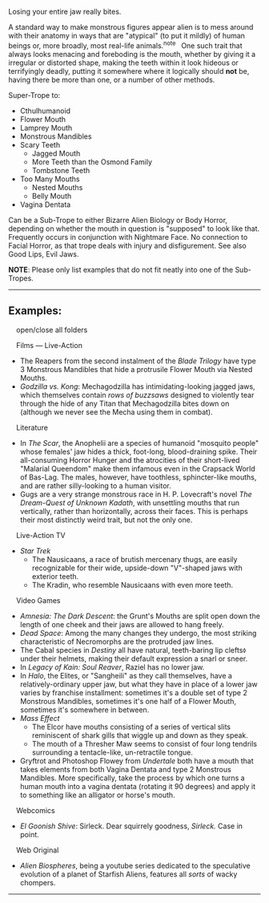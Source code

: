 Losing your entire jaw really bites.

A standard way to make monstrous figures appear alien is to mess around with their anatomy in ways that are "atypical" (to put it mildly) of human beings or, more broadly, most real-life animals.<sup>note&nbsp;</sup>  One such trait that always looks menacing and foreboding is the mouth, whether by giving it a irregular or distorted shape, making the teeth within it look hideous or terrifyingly deadly, putting it somewhere where it logically should **not** be, having there be more than one, or a number of other methods.

Super-Trope to:

-   Cthulhumanoid
-   Flower Mouth
-   Lamprey Mouth
-   Monstrous Mandibles
-   Scary Teeth
    -   Jagged Mouth
    -   More Teeth than the Osmond Family
    -   Tombstone Teeth
-   Too Many Mouths
    -   Nested Mouths
    -   Belly Mouth
-   Vagina Dentata

Can be a Sub-Trope to either Bizarre Alien Biology or Body Horror, depending on whether the mouth in question is "supposed" to look like that. Frequently occurs in conjunction with Nightmare Face. No connection to Facial Horror, as that trope deals with injury and disfigurement. See also Good Lips, Evil Jaws.

**NOTE**: Please only list examples that do not fit neatly into one of the Sub-Tropes.

___

## Examples:

    open/close all folders 

    Films — Live-Action 

-   The Reapers from the second instalment of the _Blade Trilogy_ have type 3 Monstrous Mandibles that hide a protrusile Flower Mouth via Nested Mouths.
-   _Godzilla vs. Kong_: Mechagodzilla has intimidating-looking jagged jaws, which themselves contain _rows of buzzsaws_ designed to violently tear through the hide of any Titan that Mechagodzilla bites down on (although we never see the Mecha using them in combat).

    Literature 

-   In _The Scar_, the Anophelii are a species of humanoid "mosquito people" whose females' jaw hides a thick, foot-long, blood-draining spike. Their all-consuming Horror Hunger and the atrocities of their short-lived "Malarial Queendom" make them infamous even in the Crapsack World of Bas-Lag. The males, however, have toothless, sphincter-like mouths, and are rather silly-looking to a human visitor.
-   Gugs are a very strange monstrous race in H. P. Lovecraft's novel _The Dream-Quest of Unknown Kadath_, with unsettling mouths that run vertically, rather than horizontally, across their faces. This is perhaps their most distinctly weird trait, but not the only one.

    Live-Action TV 

-   _Star Trek_
    -   The Nausicaans, a race of brutish mercenary thugs, are easily recognizable for their wide, upside-down "V"-shaped jaws with exterior teeth.
    -   The Kradin, who resemble Nausicaans with even more teeth.

    Video Games 

-   _Amnesia: The Dark Descent_: the Grunt's Mouths are split open down the length of one cheek and their jaws are allowed to hang freely.
-   _Dead Space_: Among the many changes they undergo, the most striking characteristic of Necromorphs are the protruded jaw lines.
-   The Cabal species in _Destiny_ all have natural, teeth-baring lip clefts<small>◊</small> under their helmets, making their default expression a snarl or sneer.
-   In _Legacy of Kain: Soul Reaver_, Raziel has no lower jaw.
-   In _Halo_, the Elites, or "Sangheili" as they call themselves, have a relatively-ordinary upper jaw, but what they have in place of a lower jaw varies by franchise installment: sometimes it's a double set of type 2 Monstrous Mandibles, sometimes it's one half of a Flower Mouth, sometimes it's somewhere in between.
-   _Mass Effect_
    -   The Elcor have mouths consisting of a series of vertical slits reminiscent of shark gills that wiggle up and down as they speak.
    -   The mouth of a Thresher Maw seems to consist of four long tendrils surrounding a tentacle-like, un-retractile tongue.
-   Gryftrot and Photoshop Flowey from _Undertale_ both have a mouth that takes elements from both Vagina Dentata and type 2 Monstrous Mandibles. More specifically, take the process by which one turns a human mouth into a vagina dentata (rotating it 90 degrees) and apply it to something like an alligator or horse's mouth.

    Webcomics 

-   _El Goonish Shive_: Sirleck. Dear squirrely goodness, _Sirleck._ Case in point.

    Web Original 

-   _Alien Biospheres_, being a youtube series dedicated to the speculative evolution of a planet of Starfish Aliens, features all _sorts_ of wacky chompers.

___